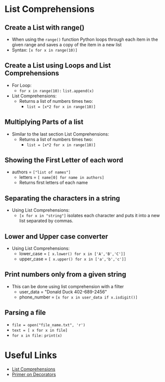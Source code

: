 # List Comprehensions

## Create a List with range()

- When using the `range()` function Python loops through each item in the given range and saves a copy of the item in a new list
- Syntax: `[x for x in range(10)]`

## Create a List using Loops and List Comprehensions

- For Loop:
  - `for x in range(10):`
        `list.append(x)`
- List Comprehensions:
  - Returns a list of numbers times two:
    - `list = [x*2 for x in range(10)]`

## Multiplying Parts of a list

- Similar to the last section List Comprehensions:
  - Returns a list of numbers times two:
    - `list = [x*2 for x in range(10)]`

## Showing the First Letter of each word

- authors = `["list of names"]`
  - letters = `[ name[0] for name in authors]`
  - Returns first letters of each name

## Separating the characters in a string

- Using List Comprehensions:
  - `[x for x in "string"]` isolates each character and puts it into a new list separated by commas.

## Lower and Upper case converter

- Using List Comprehensions:
  - lower_case = `[ x.lower() for x in ['A','B','C']]`
  - upper_case = `[ x.upper() for x in ['a','b','c']]`

## Print numbers only from a given string

- This can be done using list comprehension with a filter
  - user_data = "Donald Duck 402-689-2456"
  - phone_number = `[x for x in user_data if x.isdigit()]`

## Parsing a file

- `file = open("file_name.txt", 'r')`
- `text = [ x for x in file]`
- `for x in file:`
    `print(x)`

# Useful Links

- [List Comprehensions](https://www.pythonforbeginners.com/basics/list-comprehensions-in-python#htoc-create-a-list-with-range)
- [Primer on Decorators](https://realpython.com/primer-on-python-decorators/)